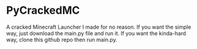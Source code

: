# PyCrackedMC
A cracked Minecraft Launcher I made for no reason.
If you want the simple way, just download the main.py file and run it.
If you want the kinda-hard way, clone this github repo then run main.py.
